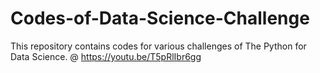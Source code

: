 # Codes-of-Data-Science-Challenge
This repository contains codes for various challenges of The Python for Data Science. @ https://youtu.be/T5pRlIbr6gg
